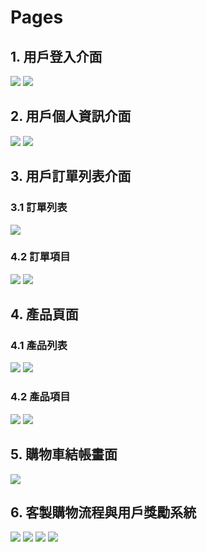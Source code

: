 # Pages
## 1. 用戶登入介面
![](https://github.com/BRlin-o/oneweb/blob/main/Img/View/Login.png)
![](https://github.com/BRlin-o/oneweb/blob/main/Img/View/Login(Phone).png)

## 2. 用戶個人資訊介面
![](https://github.com/BRlin-o/oneweb/blob/main/Img/View/myAccount.png)
![](https://github.com/BRlin-o/oneweb/blob/main/Img/View/myAccount-payment.png)

## 3. 用戶訂單列表介面
### 3.1 訂單列表
![](https://github.com/BRlin-o/oneweb/blob/main/Img/View/OrderList.png)
### 4.2 訂單項目
![](https://github.com/BRlin-o/oneweb/blob/main/Img/View/OrderItem.png)
![](https://github.com/BRlin-o/oneweb/blob/main/Img/View/OrderItem2.png)

## 4. 產品頁面
### 4.1 產品列表
![](https://github.com/BRlin-o/oneweb/blob/main/Img/View/ProductList(homePage).png)
![](https://github.com/BRlin-o/oneweb/blob/main/Img/View/ProductList(homePage)2.png)
### 4.2 產品項目
![](https://github.com/BRlin-o/oneweb/blob/main/Img/View/ProductInfo.png)
![](https://github.com/BRlin-o/oneweb/blob/main/Img/View/ProductInfo2.png)

## 5. 購物車結帳畫面
![](https://github.com/BRlin-o/oneweb/blob/main/Img/View/ProductInfo2.png)

## 6. 客製購物流程與用戶獎勵系統
![](https://github.com/BRlin-o/oneweb/blob/main/Img/View/Premium.png)
![](https://github.com/BRlin-o/oneweb/blob/main/Img/View/Premium_before.png)
![](https://github.com/BRlin-o/oneweb/blob/main/Img/View/Premium_check.png)
![](https://github.com/BRlin-o/oneweb/blob/main/Img/View/Premium_clause.png)